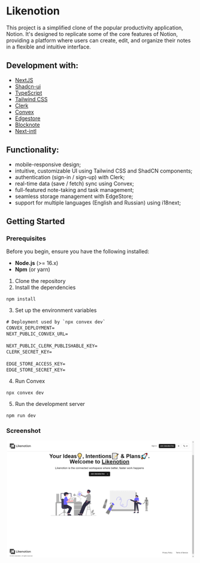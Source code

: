 # Likenotion

This project is a simplified clone of the popular productivity application, Notion. It's designed to replicate some of the core features of Notion, providing a platform where users can create, edit, and organize their notes in a flexible and intuitive interface.

## Development with:

<!-- ![NextJS](https://img.shields.io/badge/Next-black?style=for-the-badge&logo=next.js&logoColor=white) -->

- [NextJS](https://nextjs.org/docs)
- [Shadcn-ui](https://ui.shadcn.com/docs)
- [TypeScript](https://www.typescriptlang.org/docs/)
- [Tailwind CSS](https://tailwindcss.com/docs)
- [Clerk](https://clerk.com/docs)
- [Convex](https://docs.convex.dev/home)
- [Edgestore](https://edgestore.dev/docs/quick-start)
- [Blocknote](https://www.blocknotejs.org/docs)
- [Next-intl](https://next-intl.dev/docs/getting-started)

<!-- ![Shadcn-ui](https://img.shields.io/badge/shadcn/ui-000000.svg?style=for-the-badge&logo=shadcn/ui&logoColor=white)
![TypeScript](https://img.shields.io/badge/TypeScript-3178C6.svg?style=for-the-badge&logo=TypeScript&logoColor=white)
![Tailwind CSS](https://img.shields.io/badge/Tailwind_CSS-38B2AC.svg?style=for-the-badge&logo=Tailwind-CSS&logoColor=white)
![Clerk](https://img.shields.io/badge/Clerk-6C47FF.svg?style=for-the-badge&logo=Clerk&logoColor=white)
![Convex](https://img.shields.io/badge/Convex-ee342f.svg?style=for-the-badge&logo=Convex&logoColor=white)
![Edgestore](https://img.shields.io/badge/Edgestore-a57fff.svg?style=for-the-badge&logo=Edgestore&logoColor=white)
![Blocknote](https://img.shields.io/badge/Blocknote-ff8c00.svg?style=for-the-badge&logo=Blocknote&logoColor=white) -->

## Functionality:

- mobile-responsive design;
- intuitive, customizable UI using Tailwind CSS and ShadCN components;
- authentication (sign-in / sign-up) with Clerk;
- real-time data (save / fetch) sync using Convex;
- full-featured note-taking and task management;
- seamless storage management with EdgeStore;
- support for multiple languages (English and Russian) using i18next;

## Getting Started

### Prerequisites

Before you begin, ensure you have the following installed:

- **Node.js** (>= 16.x)
- **Npm** (or yarn)

1. Clone the repository
2. Install the dependencies

```
npm install
```

3. Set up the environment variables

```
# Deployment used by `npx convex dev`
CONVEX_DEPLOYMENT=
NEXT_PUBLIC_CONVEX_URL=

NEXT_PUBLIC_CLERK_PUBLISHABLE_KEY=
CLERK_SECRET_KEY=

EDGE_STORE_ACCESS_KEY=
EDGE_STORE_SECRET_KEY=
```

4. Run Convex

```
npx convex dev
```

5. Run the development server

```
npm run dev
```

### Screenshot

<div align="center">
    <p style="width: 500px;">
        <a href="https://github.com/bakna2t/likenotion" target="_blank" >
            <img alt="Likenotion" src ="./public/app-banner.png" width="500">
        </a>
    </p>
</div>
